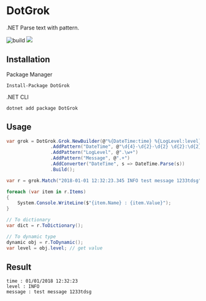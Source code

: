 # DotGrok

.NET Parse text with pattern.

![build](https://travis-ci.org/mizisu/DotGrok.svg?branch=master)
<a href="https://www.nuget.org/packages/DotGrok"><img src="https://img.shields.io/nuget/v/dotgrok.svg?style=flat"></a>

## Installation
Package Manager
```
Install-Package DotGrok
```
.NET CLI
```
dotnet add package DotGrok
```

## Usage
```csharp
var grok = DotGrok.Grok.NewBuilder(@"%{DateTime:time} %{LogLevel:level} %{Message:message}")
                .AddPattern("DateTime", @"\d{4}-\d{2}-\d{2} \d{2}:\d{2}:\d{2}.\d{3}")
                .AddPattern("LogLevel", @".\w+")
                .AddPattern("Message", @".+")
                .AddConverter("DateTime", s => DateTime.Parse(s))
                .Build();

var r = grok.Match("2018-01-01 12:32:23.345 INFO test message 1233tdsg");

foreach (var item in r.Items)
{
    System.Console.WriteLine($"{item.Name} : {item.Value}");
}

// To dictionary
var dict = r.ToDictionary();

// To dynamic type
dynamic obj = r.ToDynamic();
var level = obj.level; // get value
```

## Result

```
time : 01/01/2018 12:32:23
level : INFO
message : test message 1233tdsg
```
